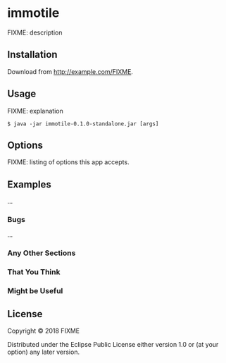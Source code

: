 # immotile

FIXME: description

## Installation

Download from http://example.com/FIXME.

## Usage

FIXME: explanation

    $ java -jar immotile-0.1.0-standalone.jar [args]

## Options

FIXME: listing of options this app accepts.

## Examples

...

### Bugs

...

### Any Other Sections
### That You Think
### Might be Useful

## License

Copyright © 2018 FIXME

Distributed under the Eclipse Public License either version 1.0 or (at
your option) any later version.

